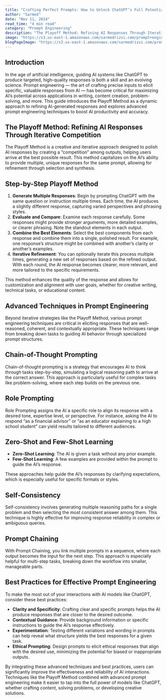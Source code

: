 ```yaml
---
title: "Crafting Perfect Prompts: How to Unlock ChatGPT’s Full Potential"
author: "Sarmed"
date: "Nov 11, 2024"
read_time: "4 min read"
category: "Prompt Engineering"
description: "The Playoff Method: Refining AI Responses Through Iterative Competition"
image: "https://s3.us-east-1.amazonaws.com/sarmedrizvi.com/prompt+engineering.webp"
blogPageImage: "https://s3.us-east-1.amazonaws.com/sarmedrizvi.com/prompt+engineering.webp"
---
```


<!-- # The Playoff Method: Refining AI Responses Through Iterative Competition -->

## Introduction

In the age of artificial intelligence, guiding AI systems like ChatGPT to produce targeted, high-quality responses is both a skill and an evolving science. Prompt engineering — the art of crafting precise inputs to elicit specific, valuable responses from AI — has become critical for maximizing AI’s potential across applications in writing, content creation, problem-solving, and more. This guide introduces the Playoff Method as a dynamic approach to refining AI-generated responses and explores advanced prompt engineering techniques to boost AI productivity and accuracy.

## The Playoff Method: Refining AI Responses Through Iterative Competition

The Playoff Method is a creative and iterative approach designed to polish AI responses by creating a “competition” among outputs, helping users arrive at the best possible result. This method capitalizes on the AI’s ability to provide multiple, unique responses for the same prompt, allowing for refinement through selection and synthesis.

## Step-by-Step Playoff Method

1. **Generate Multiple Responses**: Begin by prompting ChatGPT with the same question or instruction multiple times. Each time, the AI produces a slightly different response, capturing varied perspectives and phrasing styles.
2. **Evaluate and Compare**: Examine each response carefully. Some responses might provide stronger arguments, more detailed examples, or clearer phrasing. Note the standout elements in each output.
3. **Combine the Best Elements**: Select the best components from each response and combine them into a single, polished result. For example, one response’s structure might be combined with another’s clarity or another’s examples.
4. **Iterative Refinement**: You can optionally iterate this process multiple times, generating a new set of responses based on the refined output. With each round, the AI response becomes clearer, more relevant, and more tailored to the specific requirements.

This method enhances the quality of the response and allows for customization and alignment with user goals, whether for creative writing, technical tasks, or educational content.

## Advanced Techniques in Prompt Engineering

Beyond iterative strategies like the Playoff Method, various prompt engineering techniques are critical in eliciting responses that are well-reasoned, coherent, and contextually appropriate. These techniques range from breaking down tasks to guiding AI behavior through specialized prompt structures.

## Chain-of-Thought Prompting

Chain-of-thought prompting is a strategy that encourages AI to think through tasks step-by-step, simulating a logical reasoning path to arrive at the correct answer. This approach is particularly useful for complex tasks like problem-solving, where each step builds on the previous one.

## Role Prompting

Role Prompting assigns the AI a specific role to align its response with a desired tone, expertise level, or perspective. For instance, asking the AI to respond “as a financial advisor” or “as an educator explaining to a high school student” can yield results tailored to different audiences.

## Zero-Shot and Few-Shot Learning

- **Zero-Shot Learning**: The AI is given a task without any prior example.
- **Few-Shot Learning**: A few examples are provided within the prompt to guide the AI’s response.

These approaches help guide the AI’s responses by clarifying expectations, which is especially useful for specific formats or styles.

## Self-Consistency

Self-consistency involves generating multiple reasoning paths for a single problem and then selecting the most consistent answer among them. This technique is highly effective for improving response reliability in complex or ambiguous queries.

## Prompt Chaining

With Prompt Chaining, you link multiple prompts in a sequence, where each output becomes the input for the next step. This approach is especially helpful for multi-step tasks, breaking down the workflow into smaller, manageable parts.

## Best Practices for Effective Prompt Engineering

To make the most out of your interactions with AI models like ChatGPT, consider these best practices:

- **Clarity and Specificity**: Crafting clear and specific prompts helps the AI produce responses that are closer to the desired outcome.
- **Contextual Guidance**: Provide background information or specific instructions to guide the AI’s response effectively.
- **Experimentation**: Testing different variations and wording in prompts can help reveal what structure yields the best responses for a given task.
- **Ethical Prompting**: Design prompts to elicit ethical responses that align with the desired use, minimizing the potential for biased or inappropriate outputs.

By integrating these advanced techniques and best practices, users can significantly improve the effectiveness and reliability of AI interactions. Techniques like the Playoff Method combined with advanced prompt engineering make it easier to tap into the full power of models like ChatGPT, whether crafting content, solving problems, or developing creative solutions.
